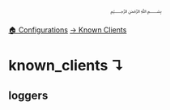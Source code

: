 <p align=center>
   ﷽
</p>

[🏠 Configurations](/docs/CONFIGURATION.md)
[→ Known Clients](/docs/configurations/known_clients/#known_clients)

# known_clients ↴
## loggers



